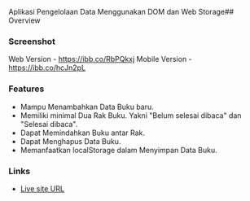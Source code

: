 Aplikasi Pengelolaan Data Menggunakan DOM dan Web Storage## Overview

### Screenshot

Web Version - https://ibb.co/RbPQkxj
Mobile Version - https://ibb.co/hcJn2pL

### Features

- Mampu Menambahkan Data Buku baru.
- Memiliki minimal Dua Rak Buku. Yakni "Belum selesai dibaca" dan "Selesai dibaca".
- Dapat Memindahkan Buku antar Rak.
- Dapat Menghapus Data Buku.
- Memanfaatkan localStorage dalam Menyimpan Data Buku.

### Links

- [Live site URL](https://drunkenbtterfly.github.io/bookself/)
